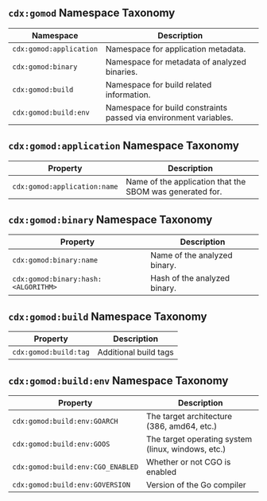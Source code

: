 ## `cdx:gomod` Namespace Taxonomy

| Namespace               | Description                                                       |
| ----------------------- | ----------------------------------------------------------------- |
| `cdx:gomod:application` | Namespace for application metadata.                               |
| `cdx:gomod:binary`      | Namespace for metadata of analyzed binaries.                      |
| `cdx:gomod:build`       | Namespace for build related information.                          |
| `cdx:gomod:build:env`   | Namespace for build constraints passed via environment variables. |

## `cdx:gomod:application` Namespace Taxonomy

| Property                     | Description                                              |
| ---------------------------- | -------------------------------------------------------- |
| `cdx:gomod:application:name` | Name of the application that the SBOM was generated for. |

## `cdx:gomod:binary` Namespace Taxonomy

| Property                            | Description                  |
| ----------------------------------- | ---------------------------- |
| `cdx:gomod:binary:name`             | Name of the analyzed binary. |
| `cdx:gomod:binary:hash:<ALGORITHM>` | Hash of the analyzed binary. |

## `cdx:gomod:build` Namespace Taxonomy

| Property              | Description           |
| --------------------- | --------------------- |
| `cdx:gomod:build:tag` | Additional build tags |

## `cdx:gomod:build:env` Namespace Taxonomy

| Property                          | Description                                        |
| --------------------------------- | -------------------------------------------------- |
| `cdx:gomod:build:env:GOARCH`      | The target architecture (386, amd64, etc.)         |
| `cdx:gomod:build:env:GOOS`        | The target operating system (linux, windows, etc.) |
| `cdx:gomod:build:env:CGO_ENABLED` | Whether or not CGO is enabled                      |
| `cdx:gomod:build:env:GOVERSION`   | Version of the Go compiler                         |
